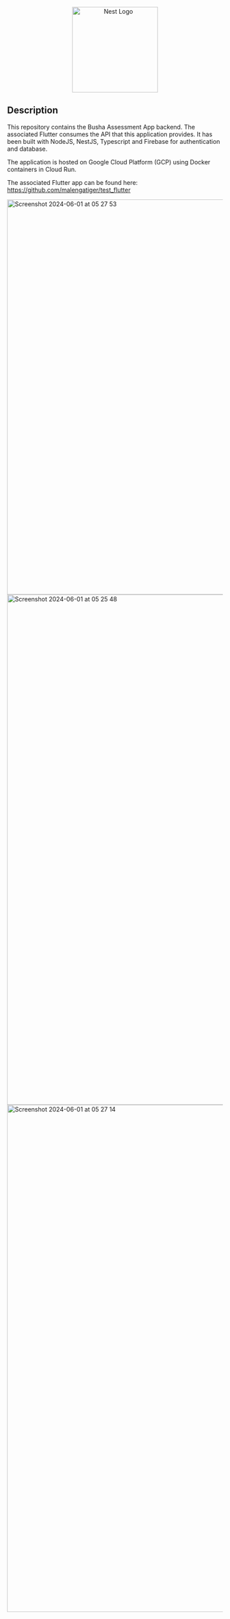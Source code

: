 <p align="center">
  <a href="http://nestjs.com/" target="blank"><img src="https://nestjs.com/img/logo-small.svg" width="200" alt="Nest Logo" /></a>
</p>



## Description

This repository contains the Busha Assessment App backend. The associated Flutter consumes the API that this application provides. It has been built with NodeJS, NestJS, Typescript and Firebase for authentication and database.

The application is hosted on Google Cloud Platform (GCP) using Docker containers in Cloud Run.

The associated Flutter app can be found here: https://github.com/malengatiger/test_flutter

<img width="923" alt="Screenshot 2024-06-01 at 05 27 53" src="https://github.com/malengatiger/test_backend/assets/343710/4a2bbeac-02ea-409f-b35d-b7e465219429">

<img width="1192" alt="Screenshot 2024-06-01 at 05 25 48" src="https://github.com/malengatiger/test_backend/assets/343710/8e971a70-762b-49da-a09f-51e841fa1b61">

<img width="1185" alt="Screenshot 2024-06-01 at 05 27 14" src="https://github.com/malengatiger/test_backend/assets/343710/4bf3fcc7-8c0c-4bcf-8f06-3bddb4888372">









